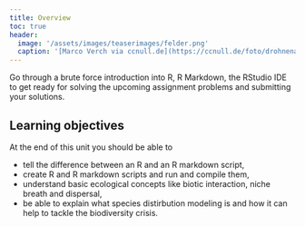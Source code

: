 ```yaml
---
title: Overview
toc: true
header:
  image: '/assets/images/teaserimages/felder.png'
  caption: '[Marco Verch via ccnull.de](https://ccnull.de/foto/drohnenaufnahme-von-landwirtschaftlichen-feldern-mit-geometrischen-mustern/1105470). [CC-BY 2.0](https://creativecommons.org/licenses/by/2.0/de/). Image cropped.'
---
```


Go through a brute force introduction into R, R Markdown, the RStudio IDE to get ready for solving the upcoming assignment problems and submitting your solutions.
<!--more-->


## Learning objectives

At the end of this unit you should be able to

* tell the difference between an R and an R markdown script,
* create R and R markdown scripts and run and compile them,
* understand basic ecological concepts like biotic interaction, niche breath and dispersal,
* be able to explain what species distirbution modeling is and how it can help to tackle the biodiversity crisis.

